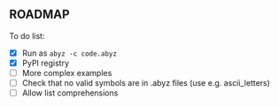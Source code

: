 ## ROADMAP

To do list:

- [x] Run as `abyz -c code.abyz`
- [x] PyPI registry
- [ ] More complex examples
- [ ] Check that no valid symbols are in .abyz files (use e.g. ascii_letters)
- [ ] Allow list comprehensions

